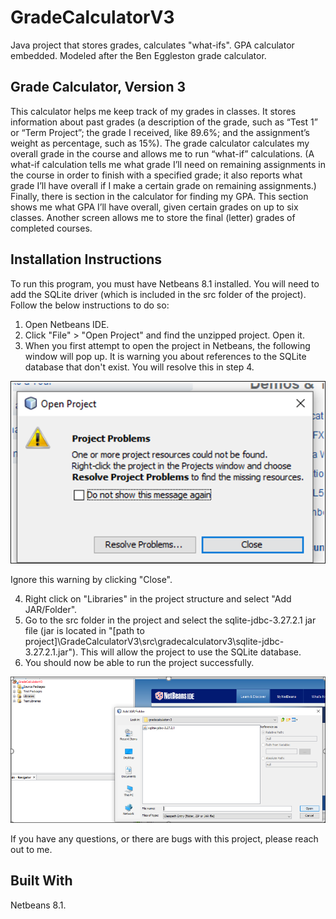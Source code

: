 # GradeCalculatorV3
Java project that stores grades, calculates "what-ifs". GPA calculator embedded. Modeled after the Ben Eggleston grade calculator.


## Grade Calculator, Version 3

This calculator helps me keep track of my grades in classes. It stores information about past grades (a description of the grade, such as “Test 1” or “Term Project”; the grade I received, like 89.6%; and the assignment’s weight as percentage, such as 15%). The grade calculator calculates my overall grade in the course and allows me to run “what-if” calculations. (A what-if calculation tells me what grade I’ll need on remaining assignments in the course in order to finish with a specified grade; it also reports what grade I’ll have overall if I make a certain grade on remaining assignments.) Finally, there is section in the calculator for finding my GPA. This section shows me what GPA I’ll have overall, given certain grades on up to six classes. Another screen allows me to store the final (letter) grades of completed courses.


## Installation Instructions

To run this program, you must have Netbeans 8.1 installed. You will need to add the SQLite driver (which is included in the src folder of the project). Follow the below instructions to do so:

1. Open Netbeans IDE.
2. Click "File" > "Open Project" and find the unzipped project. Open it.
3. When you first attempt to open the project in Netbeans, the following window will pop up. It is warning you about references to the SQLite database that don't exist. You will resolve this in step 4.

![Pop up Error](https://github.com/CodeCrazy97/GradeCalculatorV3.2/blob/master/projecterror.PNG)

Ignore this warning by clicking "Close".

4. Right click on "Libraries" in the project structure and select "Add JAR/Folder".
5. Go to the src folder in the project and select the sqlite-jdbc-3.27.2.1 jar file (jar is located in "[path to project]\GradeCalculatorV3\src\gradecalculatorv3\sqlite-jdbc-3.27.2.1.jar"). This will allow the project to use the SQLite database.
6. You should now be able to run the project successfully.

![Resolving SQLite Driver Error](https://github.com/CodeCrazy97/GradeCalculatorV3.2/blob/master/fixerror.PNG)

If you have any questions, or there are bugs with this project, please reach out to me.




## Built With
Netbeans 8.1.


